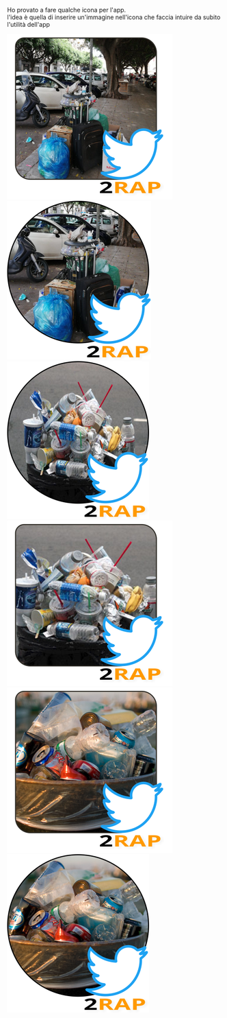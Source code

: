 Ho provato a fare qualche icona per l'app. <br>
l'idea è quella di inserire un'immagine nell'icona che faccia intuire da subito l'utilità dell'app


![](/test_icone/test_01.png)
![](/test_icone/test_02.png)
![](/test_icone/test_03.png)
![](/test_icone/test_04.png)
![](/test_icone/test_05.png)
![](/test_icone/test_06.png)
